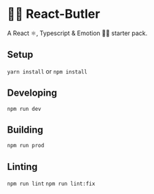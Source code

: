 # 🤵‍♂️ React-Butler

A React ⚛️, Typescript & Emotion 👩‍🎤 starter pack.


## Setup
``` yarn install ```
or 
``` npm install ```


## Developing
``` npm run dev ```

## Building
``` npm run prod ```

## Linting
``` npm run lint ```
``` npm run lint:fix ```




